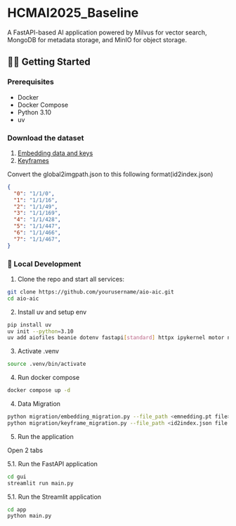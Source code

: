 # HCMAI2025_Baseline

A FastAPI-based AI application powered by Milvus for vector search, MongoDB for metadata storage, and MinIO for object storage.

## 🧑‍💻 Getting Started

### Prerequisites
- Docker
- Docker Compose
- Python 3.10
- uv

### Download the dataset
1. [Embedding data and keys](https://www.kaggle.com/datasets/anhnguynnhtinh/embedding-data)
2. [Keyframes](https://www.kaggle.com/datasets/anhnguynnhtinh/aic-keyframe-batch-one)


Convert the global2imgpath.json to this following format(id2index.json)
```json
{
  "0": "1/1/0",
  "1": "1/1/16",
  "2": "1/1/49",
  "3": "1/1/169",
  "4": "1/1/428",
  "5": "1/1/447",
  "6": "1/1/466",
  "7": "1/1/467",
}
```


### 🔧 Local Development
1. Clone the repo and start all services:
```bash
git clone https://github.com/yourusername/aio-aic.git
cd aio-aic
```

2. Install uv and setup env
```bash
pip install uv
uv init --python=3.10
uv add aiofiles beanie dotenv fastapi[standard] httpx ipykernel motor nicegui numpy open-clip-torch pydantic-settings pymilvus streamlit torch typing-extensions usearch uvicorn
```

3. Activate .venv
```bash
source .venv/bin/activate
```
4. Run docker compose
```bash
docker compose up -d
```

4. Data Migration 
```bash
python migration/embedding_migration.py --file_path <emnedding.pt file>
python migration/keyframe_migration.py --file_path <id2index.json file path>
```

5. Run the application

Open 2 tabs

5.1. Run the FastAPI application
```bash
cd gui
streamlit run main.py
```

5.1. Run the Streamlit application
```bash
cd app
python main.py
```